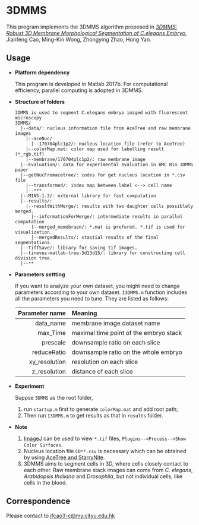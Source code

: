 3DMMS
=================
This program implements the 3DMMS algorithm proposed in [*3DMMS: Robust 3D Membrane Morphological Segmentation of C.elegans Embryo*](https://bmcbioinformatics.biomedcentral.com/articles/10.1186/s12859-019-2720-x), Jianfeng Cao, Ming-Kin Wong, Zhongying Zhao, Hong Yan. 

## Usage
* **Platform dependency** 

  This program is developed in Matlab 2017b. For computational efficiency, parallel computing is adopted in 3DMMS.

* **Structure of folders**

  ```
  3DMMS is used to segment C.elegans embryo imaged with fluorescent microscopy
  3DMMS/
    |--data/: nucleus information file from AceTree and raw membrane images
      |--aceNuc/
        |--170704plc1p2/: nucleus location file (refer to AceTree)
      |--colorMap.mat: color map used for labelling result (*_rgb.tif)
      |--membrane/170704plc1p2/: raw membrane image 
    |--Evaluation/: data for experimental evaluation in BMC Bio 3DMMS paper
    |--getNucFromacetree/: codes for get nucleus location in *.csv file
      |--transformed/: index map between label <--> cell name
      |--***
    |--MINS-1.3/: external library for fast computation
    |--results/:
      |--resultWithMerge/: results with two daughter cells possiblely merged.
        |--informationForMerge/: intermediate results in parallel computation
        |--merged_memebraen/: *.mat is prefered. *.tif is used for visualization.
        |--mergedResults/: stastial results of the final segmentations.
    |--TiffSave/: library for saving tif images.
    |--tinevez-matlab-tree-3d13d15/: library for constructing cell division tree.
    |--**      
  ```
* **Parameters settting**

  If you want to analyze your own dataset, you might need to change parameters according to your own dataset. `I3DMMS.m` function includes all the parameters you need to tune. They are listed as follows:

  | **Parameter name** | **Meaning**                            |
  | -----------------: | :------------------------------------- |
  |          data_name | membrane image dataset name            |
  |           max_Time | maximal time point of the embryo stack |
  |           prescale | downsample ratio on each slice         |
  |        reduceRatio | downsample ratio on the whole embryo   |
  |      xy_resolution | resolution on each slice               |
  |       z_resolution | distance of each slice |

* **Experiment**

  Suppse `3DMMS` as the root folder, 

  1. run `startup.m` first to generate `colorMap.mat` and add root path;
  2. Then run `I3DMMS.m` to  get results as that in `results` folder.

* **Note**

  1. [ImageJ](https://fiji.sc/) can be used to view `*.tif` files, `Plugins-->Process-->Show Color Surfaces`.
  2. Nucleus location file `CD**.csv` is necessary which can be obtained by using [AceTree and StarryNite](https://www.nature.com/articles/nprot.2006.222).
  3. 3DMMS aims to segment cells in 3D, where cells closely contact to each other. Raw membrane stack images can come from *C. elegans*,  *Arabidopsis thaliana* and *Drosophila*, but not individual cells, like cells in the blood. 

## **Correspondence**
Please contact to jfcao3-c@my.cityu.edu.hk
